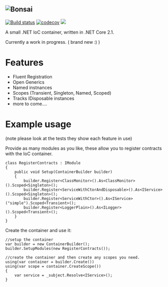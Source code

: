 ## ![Bonsai](https://raw.githubusercontent.com/dbones/bonsai/master/images/bonsai-large.png "Bonsai IoC")


[![Build status](https://ci.appveyor.com/api/projects/status/wjj6iy88fdsl1sy7/branch/master?svg=true)](https://ci.appveyor.com/project/dbones/bonsai/branch/master) [![codecov](https://codecov.io/gh/dbones/bonsai/branch/master/graph/badge.svg)](https://codecov.io/gh/dbones/bonsai) ![](https://img.shields.io/nuget/v/Bonsai.Ioc.svg)


A small .NET IoC container, written in .NET Core 2.1.

Currently a work in progress. ( brand new :) )

# Features 

* Fluent Registration
* Open Generics
* Named instnances
* Scopes (Transient, Singleton, Named, Scoped)
* Tracks IDisposable instances
* more to come....


# Example usage

(note please look at the tests they show each feature in use)

Provide as many modules as you like, these allow you to register contracts with the IoC container.


```
class RegisterContracts : IModule
{
    public void Setup(ContainerBuilder builder)
    {
        builder.Register<ClassMonitor>().As<ClassMonitor>().Scoped<Singleton>();
        builder.Register<ServiceWithCtorAndDisposable>().As<IService>().Scoped<Singleton>();
        builder.Register<ServiceWithCtor>().As<IService>("simple").Scoped<Transient>();
        builder.Register<LoggerPlain>().As<ILogger>().Scoped<Transient>();
    }
}
```

Create the container and use it:

```
//setup the container
var builder = new ContainerBuilder();
builder.SetupModules(new RegisterContracts());

//create the container and then create any scopes you need.
using(var container = builder.Create())
using(var scope = container.CreateScope())
{ 
    var service = _subject.Resolve<IService>();
}
```

